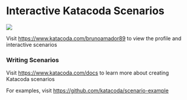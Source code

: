 # Interactive Katacoda Scenarios

[![](http://shields.katacoda.com/katacoda/brunoamador89/count.svg)](https://www.katacoda.com/brunoamador89 "Get your profile on Katacoda.com")

Visit https://www.katacoda.com/brunoamador89 to view the profile and interactive scenarios

### Writing Scenarios
Visit https://www.katacoda.com/docs to learn more about creating Katacoda scenarios

For examples, visit https://github.com/katacoda/scenario-example
